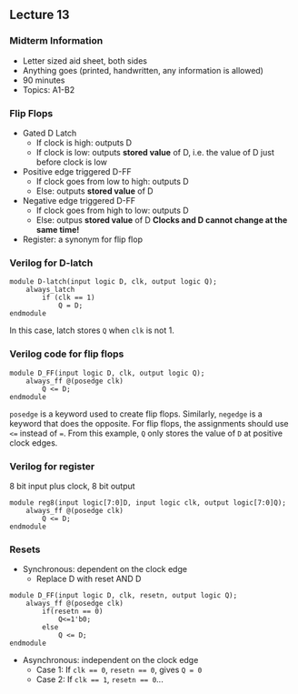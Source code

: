 ## Lecture 13

### Midterm Information
- Letter sized aid sheet, both sides
- Anything goes (printed, handwritten, any information is allowed)
- 90 minutes
- Topics: A1-B2

### Flip Flops
- Gated D Latch
	- If clock is high: outputs D
	- If clock is low: outputs **stored value** of D, i.e. the value of D just before clock is low
- Positive edge triggered D-FF
	- If clock goes from low to high: outputs D
	- Else: outputs **stored value** of D
- Negative edge triggered D-FF
	- If clock goes from high to low: outputs D
	- Else: outpus **stored value** of D
**Clocks and D cannot change at the same time!**
- Register: a synonym for flip flop

### Verilog for D-latch
```
module D-latch(input logic D, clk, output logic Q);
	always_latch
		if (clk == 1)
			Q = D;
endmodule
```
In this case, latch stores `Q` when `clk` is not 1.

### Verilog code for flip flops
```
module D_FF(input logic D, clk, output logic Q);
	always_ff @(posedge clk)
		Q <= D;
endmodule
```
`posedge` is a keyword used to create flip flops. Similarly, `negedge` is a keyword that does the opposite. For flip flops, the assignments should use `<=` instead of `=`. From this example, `Q` only stores the value of `D` at positive clock edges.

### Verilog for register
8 bit input plus clock, 8 bit output
```
module reg8(input logic[7:0]D, input logic clk, output logic[7:0]Q);
	always_ff @(posedge clk)
		Q <= D;
endmodule
```

### Resets
- Synchronous: dependent on the clock edge
	- Replace D with reset AND D
```
module D_FF(input logic D, clk, resetn, output logic Q);
	always_ff @(posedge clk)
		if(resetn == 0)
			Q<=1'b0;
		else
			Q <= D;
endmodule
```
- Asynchronous: independent on the clock edge
	- Case 1: If `clk == 0`, `resetn == 0`, gives `Q = 0`
	- Case 2: If `clk == 1`, `resetn == 0`...

